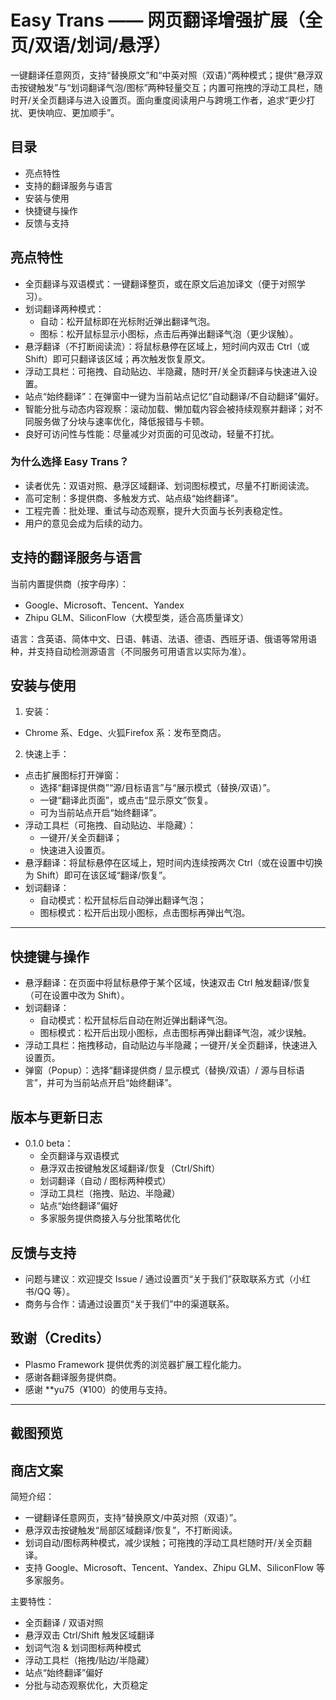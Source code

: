  

# Easy Trans —— 网页翻译增强扩展（全页/双语/划词/悬浮）

一键翻译任意网页，支持“替换原文”和“中英对照（双语）”两种模式；提供“悬浮双击按键触发”与“划词翻译气泡/图标”两种轻量交互；内置可拖拽的浮动工具栏，随时开/关全页翻译与进入设置页。面向重度阅读用户与跨境工作者，追求“更少打扰、更快响应、更加顺手”。

## 目录

- 亮点特性
- 支持的翻译服务与语言
- 安装与使用
- 快捷键与操作
- 反馈与支持

## 亮点特性

- 全页翻译与双语模式：一键翻译整页，或在原文后追加译文（便于对照学习）。
- 划词翻译两种模式：
  - 自动：松开鼠标即在光标附近弹出翻译气泡。
  - 图标：松开鼠标显示小图标，点击后再弹出翻译气泡（更少误触）。
- 悬浮翻译（不打断阅读流）：将鼠标悬停在区域上，短时间内双击 Ctrl（或 Shift）即可只翻译该区域；再次触发恢复原文。
- 浮动工具栏：可拖拽、自动贴边、半隐藏，随时开/关全页翻译与快速进入设置。
- 站点“始终翻译”：在弹窗中一键为当前站点记忆“自动翻译/不自动翻译”偏好。
- 智能分批与动态内容观察：滚动加载、懒加载内容会被持续观察并翻译；对不同服务做了分块与速率优化，降低报错与卡顿。
- 良好可访问性与性能：尽量减少对页面的可见改动，轻量不打扰。
  
### 为什么选择 Easy Trans？

- 读者优先：双语对照、悬浮区域翻译、划词图标模式，尽量不打断阅读流。
- 高可定制：多提供商、多触发方式、站点级“始终翻译”。
- 工程完善：批处理、重试与动态观察，提升大页面与长列表稳定性。
- 用户的意见会成为后续的动力。

## 支持的翻译服务与语言

当前内置提供商（按字母序）：
- Google、Microsoft、Tencent、Yandex
- Zhipu GLM、SiliconFlow（大模型类，适合高质量译文）

语言：含英语、简体中文、日语、韩语、法语、德语、西班牙语、俄语等常用语种，并支持自动检测源语言（不同服务可用语言以实际为准）。

## 安装与使用

1) 安装：
- Chrome 系、Edge、火狐Firefox 系：发布至商店。

2) 快速上手：
- 点击扩展图标打开弹窗：
  - 选择“翻译提供商”“源/目标语言”与“展示模式（替换/双语）”。
  - 一键“翻译此页面”，或点击“显示原文”恢复。
  - 可为当前站点开启“始终翻译”。
- 浮动工具栏（可拖拽、自动贴边、半隐藏）：
  - 一键开/关全页翻译；
  - 快速进入设置页。
- 悬浮翻译：将鼠标悬停在区域上，短时间内连续按两次 Ctrl（或在设置中切换为 Shift）即可在该区域“翻译/恢复”。
- 划词翻译：
  - 自动模式：松开鼠标后自动弹出翻译气泡；
  - 图标模式：松开后出现小图标，点击图标再弹出气泡。

---

## 快捷键与操作

- 悬浮翻译：在页面中将鼠标悬停于某个区域，快速双击 Ctrl 触发翻译/恢复（可在设置中改为 Shift）。
- 划词翻译：
  - 自动模式：松开鼠标后自动在附近弹出翻译气泡。
  - 图标模式：松开后出现小图标，点击图标再弹出翻译气泡，减少误触。
- 浮动工具栏：拖拽移动，自动贴边与半隐藏；一键开/关全页翻译，快速进入设置页。
- 弹窗（Popup）：选择“翻译提供商 / 显示模式（替换/双语）/ 源与目标语言”，并可为当前站点开启“始终翻译”。

## 版本与更新日志

- 0.1.0 beta：
  - 全页翻译与双语模式
  - 悬浮双击按键触发区域翻译/恢复（Ctrl/Shift）
  - 划词翻译（自动 / 图标两种模式）
  - 浮动工具栏（拖拽、贴边、半隐藏）
  - 站点“始终翻译”偏好
  - 多家服务提供商接入与分批策略优化

## 反馈与支持

- 问题与建议：欢迎提交 Issue / 通过设置页“关于我们”获取联系方式（小红书/QQ 等）。
- 商务与合作：请通过设置页“关于我们”中的渠道联系。


## 致谢（Credits）

- Plasmo Framework 提供优秀的浏览器扩展工程化能力。
- 感谢各翻译服务提供商。
- 感谢 **yu75（¥100）的使用与支持。

---

## 截图预览


## 商店文案

简短介绍：

- 一键翻译任意网页，支持“替换原文/中英对照（双语）”。
- 悬浮双击按键触发“局部区域翻译/恢复”，不打断阅读。
- 划词自动/图标两种模式，减少误触；可拖拽的浮动工具栏随时开/关全页翻译。
- 支持 Google、Microsoft、Tencent、Yandex、Zhipu GLM、SiliconFlow 等多家服务。

主要特性：

- 全页翻译 / 双语对照
- 悬浮双击 Ctrl/Shift 触发区域翻译
- 划词气泡 & 划词图标两种模式
- 浮动工具栏（拖拽/贴边/半隐藏）
- 站点“始终翻译”偏好
- 分批与动态观察优化，大页稳定
